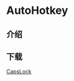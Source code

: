 # AutoHotkey

## 介绍

## 下载
[CapsLock](https://raw.githubusercontent.com/Liy1eE/autohotkey/master/CapsLock.exe)
